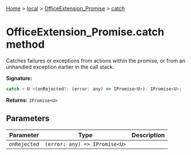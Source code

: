 [Home](./index) &gt; [local](local.md) &gt; [OfficeExtension\_Promise](local.officeextension_promise.md) &gt; [catch](local.officeextension_promise.catch.md)

# OfficeExtension\_Promise.catch method

Catches failures or exceptions from actions within the promise, or from an unhandled exception earlier in the call stack.

**Signature:**
```javascript
catch < U >(onRejected?: (error: any) => IPromise<U>): IPromise<U>;
```
**Returns:** `IPromise<U>`

## Parameters

|  Parameter | Type | Description |
|  --- | --- | --- |
|  `onRejected` | `(error: any) => IPromise<U>` |  |

